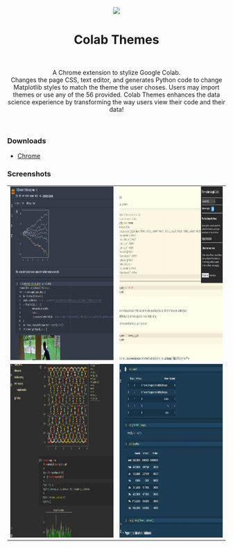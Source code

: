 <div align="center">
  <img src="https://raw.githubusercontent.com/DannyCol/colab_themes/main/icons/favicon128.png">
  <br>
  <h1>Colab Themes</h1>
  <br>
  <p>A Chrome extension to stylize Google Colab.
  <br> Changes the page CSS, text editor, and generates Python code to change Matplotlib styles to match the theme the user choses. Users may import themes or use any of the 56 provided. Colab Themes enhances the data science experience by transforming the way users view their code and their data!</p>
  <br>
</div>

<h3> Downloads </h3>
<div>
  <ul>
  <li><a href="https://chrome.google.com/webstore/detail/hledcfghfgmmjpnfkklcifpcdogjlgig/">Chrome</a></li>
</ul>
</div>

<h3> Screenshots </h3>
<div>
<table>
  <tr>
    <td><img src="images/nord.jpg" width="640" height="400"></td>
    <td><img src="images/solarized-light.jpg" width="640" height="400"></td>
  </tr>
  <tr>
    <td><img src="images/gruvbox.jpg" width="640" height="400"></td>
    <td><img src="images/cobalt.jpg" width="640" height="400"></td>
  </tr>
</table>

</div>

